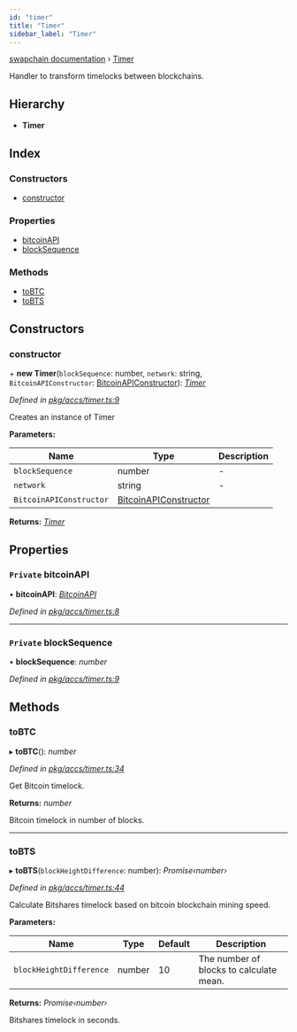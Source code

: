 ```yaml
---
id: "timer"
title: "Timer"
sidebar_label: "Timer"
---
```


[swapchain documentation](../globals.md) › [Timer](timer.md)

Handler to transform timelocks between blockchains.

## Hierarchy

* **Timer**

## Index

### Constructors

* [constructor](timer.md#constructor)

### Properties

* [bitcoinAPI](timer.md#private-bitcoinapi)
* [blockSequence](timer.md#private-blocksequence)

### Methods

* [toBTC](timer.md#tobtc)
* [toBTS](timer.md#tobts)

## Constructors

###  constructor

\+ **new Timer**(`blockSequence`: number, `network`: string, `BitcoinAPIConstructor`: [BitcoinAPIConstructor](../interfaces/bitcoinapiconstructor.md)): *[Timer](timer.md)*

*Defined in [pkg/accs/timer.ts:9](https://github.com/chronark/swapchain/blob/6beff0a/src/pkg/accs/timer.ts#L9)*

Creates an instance of Timer

**Parameters:**

Name | Type | Description |
------ | ------ | ------ |
`blockSequence` | number | - |
`network` | string | - |
`BitcoinAPIConstructor` | [BitcoinAPIConstructor](../interfaces/bitcoinapiconstructor.md) |   |

**Returns:** *[Timer](timer.md)*

## Properties

### `Private` bitcoinAPI

• **bitcoinAPI**: *[BitcoinAPI](../interfaces/bitcoinapi.md)*

*Defined in [pkg/accs/timer.ts:8](https://github.com/chronark/swapchain/blob/6beff0a/src/pkg/accs/timer.ts#L8)*

___

### `Private` blockSequence

• **blockSequence**: *number*

*Defined in [pkg/accs/timer.ts:9](https://github.com/chronark/swapchain/blob/6beff0a/src/pkg/accs/timer.ts#L9)*

## Methods

###  toBTC

▸ **toBTC**(): *number*

*Defined in [pkg/accs/timer.ts:34](https://github.com/chronark/swapchain/blob/6beff0a/src/pkg/accs/timer.ts#L34)*

Get Bitcoin timelock.

**Returns:** *number*

Bitcoin timelock in number of blocks.

___

###  toBTS

▸ **toBTS**(`blockHeightDifference`: number): *Promise‹number›*

*Defined in [pkg/accs/timer.ts:44](https://github.com/chronark/swapchain/blob/6beff0a/src/pkg/accs/timer.ts#L44)*

Calculate Bitshares timelock based on bitcoin blockchain mining speed.

**Parameters:**

Name | Type | Default | Description |
------ | ------ | ------ | ------ |
`blockHeightDifference` | number | 10 | The number of blocks to calculate mean. |

**Returns:** *Promise‹number›*

Bitshares timelock in seconds.
